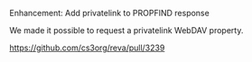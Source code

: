Enhancement: Add privatelink to PROPFIND response

We made it possible to request a privatelink WebDAV property.

https://github.com/cs3org/reva/pull/3239
